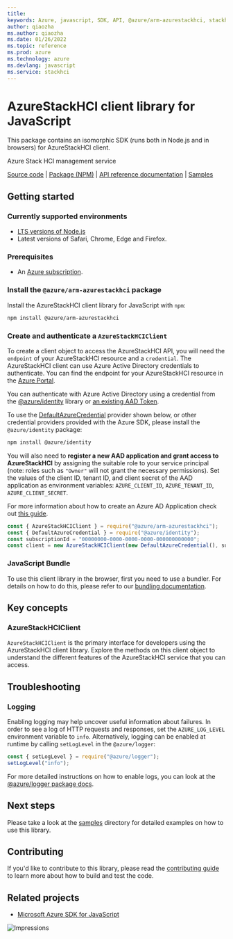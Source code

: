 ```yaml
---
title: 
keywords: Azure, javascript, SDK, API, @azure/arm-azurestackhci, stackhci
author: qiaozha
ms.author: qiaozha
ms.date: 01/26/2022
ms.topic: reference
ms.prod: azure
ms.technology: azure
ms.devlang: javascript
ms.service: stackhci
---
```

# AzureStackHCI client library for JavaScript

This package contains an isomorphic SDK (runs both in Node.js and in browsers) for AzureStackHCI client.

Azure Stack HCI management service

[Source code](https://github.com/Azure/azure-sdk-for-js/tree/main/sdk/azurestackhci/arm-azurestackhci) |
[Package (NPM)](https://www.npmjs.com/package/@azure/arm-azurestackhci) |
[API reference documentation](https://docs.microsoft.com/javascript/api/@azure/arm-azurestackhci) |
[Samples](https://github.com/Azure-Samples/azure-samples-js-management)

## Getting started

### Currently supported environments

- [LTS versions of Node.js](https://nodejs.org/about/releases/)
- Latest versions of Safari, Chrome, Edge and Firefox.

### Prerequisites

- An [Azure subscription][azure_sub].

### Install the `@azure/arm-azurestackhci` package

Install the AzureStackHCI client library for JavaScript with `npm`:

```bash
npm install @azure/arm-azurestackhci
```

### Create and authenticate a `AzureStackHCIClient`

To create a client object to access the AzureStackHCI API, you will need the `endpoint` of your AzureStackHCI resource and a `credential`. The AzureStackHCI client can use Azure Active Directory credentials to authenticate.
You can find the endpoint for your AzureStackHCI resource in the [Azure Portal][azure_portal].

You can authenticate with Azure Active Directory using a credential from the [@azure/identity][azure_identity] library or [an existing AAD Token](https://github.com/Azure/azure-sdk-for-js/blob/master/sdk/identity/identity/samples/AzureIdentityExamples.md#authenticating-with-a-pre-fetched-access-token).

To use the [DefaultAzureCredential][defaultazurecredential] provider shown below, or other credential providers provided with the Azure SDK, please install the `@azure/identity` package:

```bash
npm install @azure/identity
```

You will also need to **register a new AAD application and grant access to AzureStackHCI** by assigning the suitable role to your service principal (note: roles such as `"Owner"` will not grant the necessary permissions).
Set the values of the client ID, tenant ID, and client secret of the AAD application as environment variables: `AZURE_CLIENT_ID`, `AZURE_TENANT_ID`, `AZURE_CLIENT_SECRET`.

For more information about how to create an Azure AD Application check out [this guide](https://docs.microsoft.com/azure/active-directory/develop/howto-create-service-principal-portal).

```javascript
const { AzureStackHCIClient } = require("@azure/arm-azurestackhci");
const { DefaultAzureCredential } = require("@azure/identity");
const subscriptionId = "00000000-0000-0000-0000-000000000000";
const client = new AzureStackHCIClient(new DefaultAzureCredential(), subscriptionId);
```


### JavaScript Bundle
To use this client library in the browser, first you need to use a bundler. For details on how to do this, please refer to our [bundling documentation](https://aka.ms/AzureSDKBundling).

## Key concepts

### AzureStackHCIClient

`AzureStackHCIClient` is the primary interface for developers using the AzureStackHCI client library. Explore the methods on this client object to understand the different features of the AzureStackHCI service that you can access.

## Troubleshooting

### Logging

Enabling logging may help uncover useful information about failures. In order to see a log of HTTP requests and responses, set the `AZURE_LOG_LEVEL` environment variable to `info`. Alternatively, logging can be enabled at runtime by calling `setLogLevel` in the `@azure/logger`:

```javascript
const { setLogLevel } = require("@azure/logger");
setLogLevel("info");
```

For more detailed instructions on how to enable logs, you can look at the [@azure/logger package docs](https://github.com/Azure/azure-sdk-for-js/tree/main/sdk/core/logger).

## Next steps

Please take a look at the [samples](https://github.com/Azure-Samples/azure-samples-js-management) directory for detailed examples on how to use this library.

## Contributing

If you'd like to contribute to this library, please read the [contributing guide](https://github.com/Azure/azure-sdk-for-js/blob/main/CONTRIBUTING.md) to learn more about how to build and test the code.

## Related projects

- [Microsoft Azure SDK for JavaScript](https://github.com/Azure/azure-sdk-for-js)

![Impressions](https://azure-sdk-impressions.azurewebsites.net/api/impressions/azure-sdk-for-js%2Fsdk%2Fazurestackhci%2Farm-azurestackhci%2FREADME.png)

[azure_cli]: https://docs.microsoft.com/cli/azure
[azure_sub]: https://azure.microsoft.com/free/
[azure_sub]: https://azure.microsoft.com/free/
[azure_portal]: https://portal.azure.com
[azure_identity]: https://github.com/Azure/azure-sdk-for-js/tree/main/sdk/identity/identity
[defaultazurecredential]: https://github.com/Azure/azure-sdk-for-js/tree/main/sdk/identity/identity#defaultazurecredential

